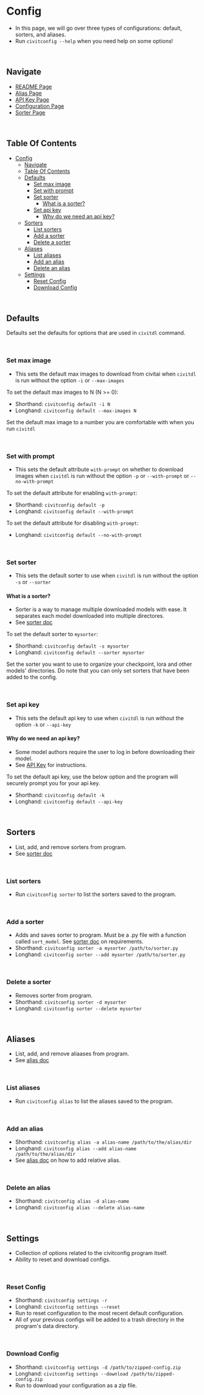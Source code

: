 # Config
- In this page, we will go over three types of configurations: default, sorters, and aliases.
- Run `civitconfig --help` when you need help on some options!

<br/>

## Navigate
- [README Page](/README.md)
- [Alias Page](/doc/alias.md)
- [API Key Page](/doc/api_key.md)
- [Configuration Page](/doc/configuration.md)
- [Sorter Page](/doc/sorter.md)


<br/>

## Table Of Contents
- [Config](#config)
  - [Navigate](#navigate)
  - [Table Of Contents](#table-of-contents)
  - [Defaults](#defaults)
    - [Set max image](#set-max-image)
    - [Set with prompt](#set-with-prompt)
    - [Set sorter](#set-sorter)
      - [What is a sorter?](#what-is-a-sorter)
    - [Set api key](#set-api-key)
      - [Why do we need an api key?](#why-do-we-need-an-api-key)
  - [Sorters](#sorters)
    - [List sorters](#list-sorters)
    - [Add a sorter](#add-a-sorter)
    - [Delete a sorter](#delete-a-sorter)
  - [Aliases](#aliases)
    - [List aliases](#list-aliases)
    - [Add an alias](#add-an-alias)
    - [Delete an alias](#delete-an-alias)
  - [Settings](#settings)
    - [Reset Config](#reset-config)
    - [Download Config](#download-config)

<br/>

## Defaults
Defaults set the defaults for options that are used in `civitdl` command.

<br/>

### Set max image
- This sets the default max images to download from civitai when `civitdl` is run without the option `-i` or `--max-images`

To set the default max images to N (N >= 0): 
- Shorthand: `civitconfig default -i N`
- Longhand: `civitconfig default --max-images N`

Set the default max image to a number you are comfortable with when you run `civitdl`

<br/>

### Set with prompt
- This sets the default attribute `with-prompt` on whether to download images when `civitdl` is run without the option `-p` or `--with-prompt` or `--no-with-prompt`

To set the default attribute for enabling `with-prompt`:
- Shorthand: `civitconfig default -p`
- Longhand: `civitconfig default --with-prompt`

To set the default attribute for disabling `with-prompt`:
- Longhand: `civitconfig default --no-with-prompt`

<br/>

### Set sorter
- This sets the default sorter to use when `civitdl` is run without the option `-s` or `--sorter` 

#### What is a sorter?
- Sorter is a way to manage multiple downloaded models with ease. It separates each model downloaded into multiple directores.
- See [sorter doc](./sorter.md)

To set the default sorter to `mysorter`:
- Shorthand: `civitconfig default -s mysorter`
- Longhand: `civitconfig default --sorter mysorter`

Set the sorter you want to use to organize your checkpoint, lora and other models' directories.
Do note that you can only set sorters that have been added to the config.

<br/>

### Set api key
- This sets the default api key to use when `civitdl` is run without the option `-k` or `--api-key`

#### Why do we need an api key?
- Some model authors require the user to log in before downloading their model.
- See [API Key](./api_key.md) for instructions.

To set the default api key, use the below option and the program will securely prompt you for your api key.
- Shorthand: `civitconfig default -k`
- Longhand: `civitconfig default --api-key`

<br/>

## Sorters
- List, add, and remove sorters from program.
- See [sorter doc](./sorter.md)

<br/>

### List sorters
- Run `civitconfig sorter` to list the sorters saved to the program.

<br/>

### Add a sorter
- Adds and saves sorter to program. Must be a .py file with a function called `sort_model`. See [sorter doc](./sorter.md) on requirements.
- Shorthand: `civitconfig sorter -a mysorter /path/to/sorter.py`
- Longhand: `civitconfig sorter --add mysorter /path/to/sorter.py`

<br/>

### Delete a sorter
- Removes sorter from program.
- Shorthand: `civitconfig sorter -d mysorter`
- Longhand: `civitconfig sorter --delete mysorter`

<br/>

## Aliases
- List, add, and remove aliaases from program.
- See [alias doc](./alias.md)

<br/>

### List aliases
- Run `civitconfig alias` to list the aliases saved to the program.

<br/>

### Add an alias
- Shorthand: `civitconfig alias -a alias-name /path/to/the/alias/dir`
- Longhand: `civitconfig alias --add alias-name /path/to/the/alias/dir`
- See [alias doc](./alias.md) on how to add relative alias.

<br/>

### Delete an alias
- Shorthand: `civitconfig alias -d alias-name`
- Longhand: `civitconfig alias --delete alias-name`


<br/>

## Settings
- Collection of options related to the civitconfig program itself.
- Ability to reset and download configs.

<br/>

### Reset Config
- Shorthand: `civitconfig settings -r`
- Longhand: `civitconfig settings --reset`
- Run to reset configuration to the most recent default configuration.
- All of your previous configs will be added to a trash directory in the program's data directory.

<br/>


### Download Config
- Shorthand: `civitconfig settings -d /path/to/zipped-config.zip`
- Longhand: `civitconfig settings --download /path/to/zipped-config.zip`
- Run to download your configuration as a zip file.


